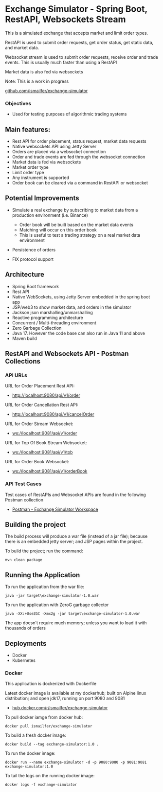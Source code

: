 # Exchange Simulator - Spring Boot, RestAPI, Websockets Stream

This is a simulated exchange that accepts market and limit order types.

RestAPI is used to submit order requests, get order status, get static data, and market data.

ًWebsocket stream is used to submit order requests,  receive order and trade events. This is usually much faster than using a RestAPI

Market data is also fed via websockets

Note: This is a work in progress

[github.com/ismailfer/exchange-simulator](https://github.com/ismailfer/exchange-simulator)

### Objectives
- Used for testing purposes of algorithmic trading systems

## Main features:
- Rest API for order placement, status request, market data requests
- Native websockets API using Jetty Server
- Orders are placed via a websocket connection
- Order and trade events are fed through the websocket connection
- Market data is fed via websockets
- Market order type
- Limit order type
- Any instrument is supported
- Order book can be cleared via a command in RestAPI or websocket

## Potential Improvements
- Simulate a real exchange by subscribing to market data from a production environment (i.e. Binance)
  - Order book will be built based on the market data events
  - Matching will occur on this order book
  - This is useful to test a trading strategy on a real market data environment

- Persistence of orders
- FIX protocol support

## Architecture
- Spring Boot framework 
- Rest API
- Native WebSockets, using Jetty Server embedded in the spring boot app
- JSP/web3 to show market data, and orders in the simulator
- Jackson json marshalling/unmarshalling
- Reactive programming architecture
- Concurrent / Multi-threading environment
- Zero Garbage Collection
- Java 17. However the code base can also run in Java 11 and above
- Maven build

## RestAPI and Websockets API - Postman Collections

### API URLs

URL for Order Placement Rest API:
- [http://localhost:9080/api/v1/order](http://localhost:9080/api/v1/order)

URL for Order Cancellation Rest API:
- [http://localhost:9080/api/v1/cancelOrder](http://localhost:9080/api/v1/cancelOrder)

URL for Order Stream Websocket:
- [ws://localhost:9081/api/v1/order](ws://localhost:9081/api/v1/order)

URL for Top Of Book Stream Websocket:
- [ws://localhost:9081/api/v1/tob](ws://localhost:9081/api/v1/tob)

URL for Order Book Websocket:
- [ws://localhost:9081/api/v1/orderBook](ws://localhost:9081/api/v1/orderBook)


### API Test Cases

Test cases of RestAPIs and Websocket APIs are found in the following Postman collection

- [Postman - Exchange Simulator Workspace](https://www.postman.com/restless-satellite-277762/workspace/exchange-simulator-workspace)

## Building the project

The build process will produce a war file (instead of a jar file); because there is an embedded jetty server; and JSP pages within the project.

To build the project; run the command:

```text
mvn clean package
```

## Running the Application

To run the application from the war file:

```text
java -jar target\exchange-simulator-1.0.war
```

To run the application with ZeroG garbage collector

```text
java -XX:+UseZGC -Xmx2g -jar target\exchange-simulator-1.0.war
```

The app doesn't require much memory; unless you want to load it with thousands of orders



## Deployments
- Docker
- Kubernetes

### Docker

This application is dockerized with Dockerfile

Latest docker image is available at my dockerhub; built on Alpine linux distribution; and open jdk17, running on port 9080 and 9081

- [hub.docker.com/r/ismailfer/exchange-simulator](https://hub.docker.com/r/ismailfer/exchange-simulator)

To pull docker iamge from docker hub:

```text
docker pull ismailfer/exchange-simulator
```


To build a fresh docker image:

```text
docker build --tag exchange-simulator:1.0 .
```

To run the docker image:

```text
docker run --name exchange-simulator -d -p 9080:9080 -p 9081:9081 exchange-simulator:1.0
```

To tail the logs on the running docker image:

```text
docker logs -f exchange-simulator
```





